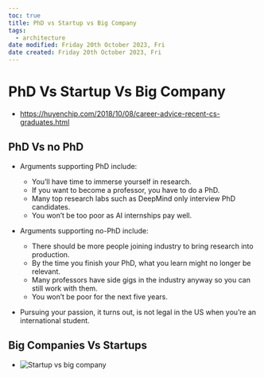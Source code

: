 ```yaml
---
toc: true
title: PhD vs Startup vs Big Company
tags:
  - architecture
date modified: Friday 20th October 2023, Fri
date created: Friday 20th October 2023, Fri
---
```


# PhD Vs Startup Vs Big Company

- https://huyenchip.com/2018/10/08/career-advice-recent-cs-graduates.html

## PhD Vs no PhD
- Arguments supporting PhD include:
	- You’ll have time to immerse yourself in research.
	- If you want to become a professor, you have to do a PhD.
	- Many top research labs such as DeepMind only interview PhD candidates.
	- You won’t be too poor as AI internships pay well.

- Arguments supporting no-PhD include:
	- There should be more people joining industry to bring research into production.
	- By the time you finish your PhD, what you learn might no longer be relevant.
	- Many professors have side gigs in the industry anyway so you can still work with them.
	- You won’t be poor for the next five years.

- Pursuing your passion, it turns out, is not legal in the US when you’re an international student.

## Big Companies Vs Startups
- ![Startup vs big company](https://huyenchip.com/assets/pics/startup_big_company.jpg)
